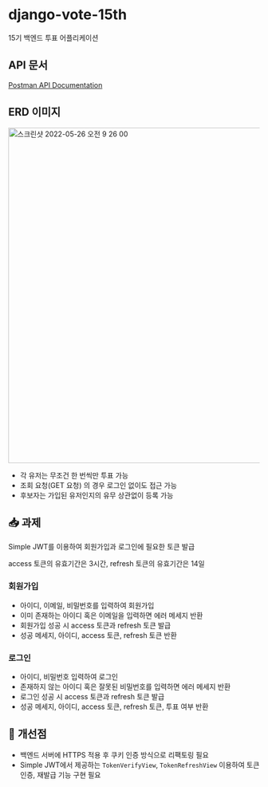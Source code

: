 # django-vote-15th
15기 백엔드 투표 어플리케이션


## API 문서

[Postman API Documentation](https://documenter.getpostman.com/view/16157648/Uz59Q14o)
  
  
## ERD 이미지

<img width="673" alt="스크린샷 2022-05-26 오전 9 26 00" src="https://user-images.githubusercontent.com/78442839/170390704-e4f1ba60-c2af-4db4-987d-46cd9f859572.png">

- 각 유저는 무조건 한 번씩만 투표 가능
- 조회 요청(GET 요청) 의 경우 로그인 없이도 접근 가능
- 후보자는 가입된 유저인지의 유무 상관없이 등록 가능
  

## 📥 과제

Simple JWT를 이용하여 회원가입과 로그인에 필요한 토큰 발급

access 토큰의 유효기간은 3시간, refresh 토큰의 유효기간은 14일

### 회원가입

- 아이디, 이메일, 비밀번호를 입력하여 회원가입
- 이미 존재하는 아이디 혹은 이메일을 입력하면 에러 메세지 반환
- 회원가입 성공 시 access 토큰과 refresh 토큰 발급
- 성공 메세지, 아이디, access 토큰, refresh 토큰 반환

### 로그인

- 아이디, 비밀번호 입력하여 로그인
- 존재하지 않는 아이디 혹은 잘못된 비밀번호를 입력하면 에러 메세지 반환
- 로그인 성공 시 access 토큰과 refresh 토큰 발급
- 성공 메세지, 아이디, access 토큰, refresh 토큰, 투표 여부 반환
   
  

## 🔧 개선점

- 백엔드 서버에 HTTPS 적용 후 쿠키 인증 방식으로 리팩토링 필요
- Simple JWT에서 제공하는 `TokenVerifyView`, `TokenRefreshView` 이용하여 토큰 인증, 재발급 기능 구현 필요
